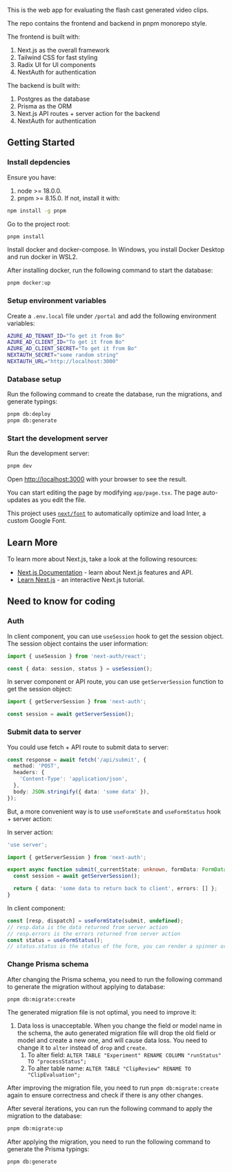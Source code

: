 This is the web app for evaluating the flash cast generated video clips.

The repo contains the frontend and backend in pnpm monorepo style.

The frontend is built with:

1. Next.js as the overall framework
2. Tailwind CSS for fast styling
3. Radix UI for UI components
4. NextAuth for authentication

The backend is built with:

1. Postgres as the database
2. Prisma as the ORM
3. Next.js API routes + server action for the backend
4. NextAuth for authentication

## Getting Started

### Install depdencies

Ensure you have:

1. node >= 18.0.0.
2. pnpm >= 8.15.0. If not, install it with:

```bash
npm install -g pnpm
```

Go to the project root:

```bash
pnpm install
```

Install docker and docker-compose. In Windows, you install Docker Desktop and run docker in WSL2.

After installing docker, run the following command to start the database:

```bash
pnpm docker:up
```

### Setup environment variables

Create a `.env.local` file under `/portal` and add the following environment variables:

```bash
AZURE_AD_TENANT_ID="To get it from Bo"
AZURE_AD_CLIENT_ID="To get it from Bo"
AZURE_AD_CLIENT_SECRET="To get it from Bo"
NEXTAUTH_SECRET="some random string"
NEXTAUTH_URL="http://localhost:3000"
```

### Database setup

Run the following command to create the database, run the migrations, and generate typings:

```bash
pnpm db:deploy
pnpm db:generate
```

### Start the development server

Run the development server:

```bash
pnpm dev
```

Open [http://localhost:3000](http://localhost:3000) with your browser to see the result.

You can start editing the page by modifying `app/page.tsx`. The page auto-updates as you edit the file.

This project uses [`next/font`](https://nextjs.org/docs/basic-features/font-optimization) to automatically optimize and load Inter, a custom Google Font.

## Learn More

To learn more about Next.js, take a look at the following resources:

- [Next.js Documentation](https://nextjs.org/docs) - learn about Next.js features and API.
- [Learn Next.js](https://nextjs.org/learn) - an interactive Next.js tutorial.

## Need to know for coding

### Auth

In client component, you can use `useSession` hook to get the session object. The session object contains the user information:

```ts
import { useSession } from 'next-auth/react';

const { data: session, status } = useSession();
```

In server component or API route, you can use `getServerSession` function to get the session object:

```ts
import { getServerSession } from 'next-auth';

const session = await getServerSession();
```

### Submit data to server

You could use fetch + API route to submit data to server:

```ts
const response = await fetch('/api/submit', {
  method: 'POST',
  headers: {
    'Content-Type': 'application/json',
  },
  body: JSON.stringify({ data: 'some data' }),
});
```

But, a more convenient way is to use `useFormState` and `useFormStatus` hook + server action:

In server action:

```ts
'use server';

import { getServerSession } from 'next-auth';

export async function submit(_currentState: unknown, formData: FormData) {
  const session = await getServerSession();

  return { data: 'some data to return back to client', errors: [] };
}
```

In client component:

```ts
const [resp, dispatch] = useFormState(submit, undefined);
// resp.data is the data returned from server action
// resp.errors is the errors returned from server action
const status = useFormStatus();
// status.status is the status of the form, you can render a spinner or error message based on it
```

### Change Prisma schema

After changing the Prisma schema, you need to run the following command to generate the migration without applying to database:

```bash
pnpm db:migrate:create
```

The generated migration file is not optimal, you need to improve it:

1. Data loss is unacceptable. When you change the field or model name in the schema, the auto generated migration file will drop the old field or model and create a new one, and will cause data loss. You need to change it to `alter` instead of `drop` and `create`.
   1. To alter field: `ALTER TABLE "Experiment" RENAME COLUMN "runStatus" TO "processStatus";`
   2. To alter table name: `ALTER TABLE "ClipReview" RENAME TO "ClipEvaluation";`

After improving the migration file, you need to run `pnpm db:migrate:create` again to ensure correctness and check if there is any other changes.

After several iterations, you can run the following command to apply the migration to the database:

```bash
pnpm db:migrate:up
```

After applying the migration, you need to run the following command to generate the Prisma typings:

```bash
pnpm db:generate
```

